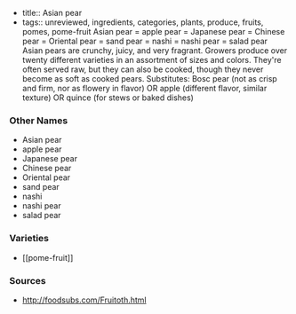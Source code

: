 - title:: Asian pear
- tags:: unreviewed, ingredients, categories, plants, produce, fruits, pomes, pome-fruit
Asian pear = apple pear = Japanese pear = Chinese pear = Oriental pear = sand pear = nashi = nashi pear = salad pear Asian pears are crunchy, juicy, and very fragrant. Growers produce over twenty different varieties in an assortment of sizes and colors. They're often served raw, but they can also be cooked, though they never become as soft as cooked pears. Substitutes: Bosc pear (not as crisp and firm, nor as flowery in flavor) OR apple (different flavor, similar texture) OR quince (for stews or baked dishes)

### Other Names

* Asian pear
* apple pear
* Japanese pear
* Chinese pear
* Oriental pear
* sand pear
* nashi
* nashi pear
* salad pear

### Varieties

* [[pome-fruit]]

### Sources
* http://foodsubs.com/Fruitoth.html
